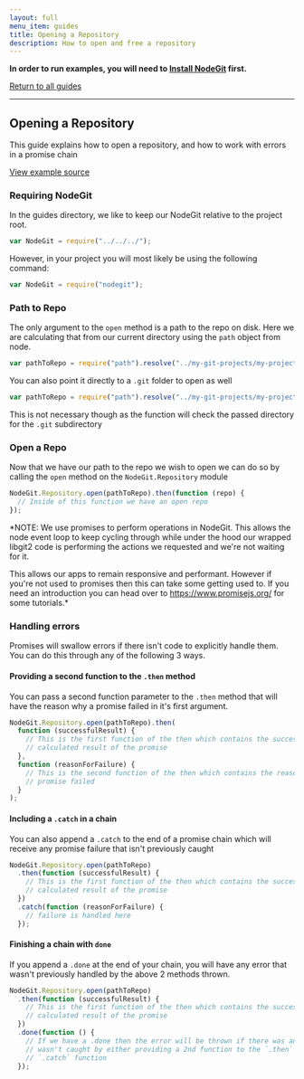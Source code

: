 ```yaml
---
layout: full
menu_item: guides
title: Opening a Repository
description: How to open and free a repository
---
```


**In order to run examples, you will need to [Install NodeGit](../install)
first.**

[Return to all guides](../)

---

## Opening a Repository

This guide explains how to open a repository, and how to work with errors in a
promise chain

[View example source](index.js)

### Requiring NodeGit

In the guides directory, we like to keep our NodeGit relative to the project
root.

```javascript
var NodeGit = require("../../../");
```

However, in your project you will most likely be using the following command:

```javascript
var NodeGit = require("nodegit");
```

### Path to Repo

The only argument to the `open` method is a path to the repo on disk. Here we
are calculating that from our current directory using the `path` object from
node.

```javascript
var pathToRepo = require("path").resolve("../my-git-projects/my-project");
```

You can also point it directly to a `.git` folder to open as well

```javascript
var pathToRepo = require("path").resolve("../my-git-projects/my-project/.git");
```

This is not necessary though as the function will check the passed directory
for the `.git` subdirectory

### Open a Repo

Now that we have our path to the repo we wish to open we can do so by calling
the `open` method on the `NodeGit.Repository` module

```javascript
NodeGit.Repository.open(pathToRepo).then(function (repo) {
  // Inside of this function we have an open repo
});
```

\*NOTE: We use promises to perform operations in NodeGit. This allows the node event
loop to keep cycling through while under the hood our wrapped libgit2 code is
performing the actions we requested and we're not waiting for it.

This allows our apps to remain responsive and performant. However if you're
not used to promises then this can take some getting used to. If you need
an introduction you can head over to https://www.promisejs.org/ for some
tutorials.\*

### Handling errors

Promises will swallow errors if there isn't code to explicitly handle them.
You can do this through any of the following 3 ways.

#### Providing a second function to the `.then` method

You can pass a second function parameter to the `.then` method that will have
the reason why a promise failed in it's first argument.

```javascript
NodeGit.Repository.open(pathToRepo).then(
  function (successfulResult) {
    // This is the first function of the then which contains the successfully
    // calculated result of the promise
  },
  function (reasonForFailure) {
    // This is the second function of the then which contains the reason the
    // promise failed
  }
);
```

#### Including a `.catch` in a chain

You can also append a `.catch` to the end of a promise chain which will
receive any promise failure that isn't previously caught

```javascript
NodeGit.Repository.open(pathToRepo)
  .then(function (successfulResult) {
    // This is the first function of the then which contains the successfully
    // calculated result of the promise
  })
  .catch(function (reasonForFailure) {
    // failure is handled here
  });
```

#### Finishing a chain with `done`

If you append a `.done` at the end of your chain, you will have any error that
wasn't previously handled by the above 2 methods thrown.

```javascript
NodeGit.Repository.open(pathToRepo)
  .then(function (successfulResult) {
    // This is the first function of the then which contains the successfully
    // calculated result of the promise
  })
  .done(function () {
    // If we have a .done then the error will be thrown if there was an error that
    // wasn't caught by either providing a 2nd function to the `.then` or a
    // `.catch` function
  });
```
